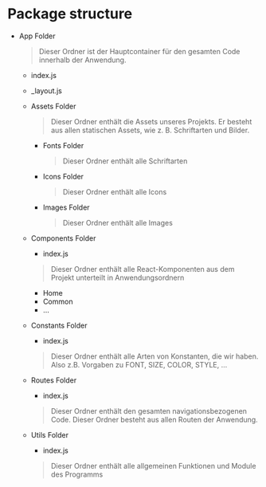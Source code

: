 # Package structure

*   App Folder

    > Dieser Ordner ist der Hauptcontainer für den gesamten Code innerhalb der Anwendung.

    * index.js
    * \_layout.js
    *   Assets Folder

        > Dieser Ordner enthält die Assets unseres Projekts. Er besteht aus allen statischen Assets, wie z. B. Schriftarten und Bilder.

        *   Fonts Folder

            > Dieser Ordner enthält alle Schriftarten
        *   Icons Folder

            > Dieser Ordner enthält alle Icons
        *   Images Folder

            > Dieser Ordner enthält alle Images
    *   Components Folder

        * index.js

        > Dieser Ordner enthält alle React-Komponenten aus dem Projekt unterteilt in Anwendungsordnern

        * Home
        * Common
        * …
    *   Constants Folder

        * index.js

        > Dieser Ordner enthält alle Arten von Konstanten, die wir haben. Also z.B. Vorgaben zu FONT, SIZE, COLOR, STYLE, …
    *   Routes Folder

        * index.js

        > Dieser Ordner enthält den gesamten navigationsbezogenen Code. Dieser Ordner besteht aus allen Routen der Anwendung.
    *   Utils Folder

        * index.js

        > Dieser Ordner enthält alle allgemeinen Funktionen und Module des Programms
